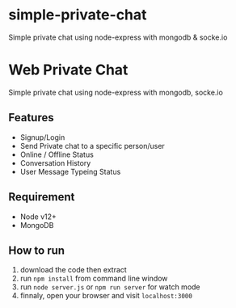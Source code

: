 # simple-private-chat
Simple private chat using node-express with mongodb & socke.io



Web Private Chat
===
 
Simple private chat using node-express with mongodb, socke.io

Features
---
* Signup/Login
* Send Private chat to a specific person/user
* Online / Offline Status
* Conversation History
* User Message Typeing Status

Requirement
---
* Node v12+
* MongoDB


How to run
---
1. download the code then extract
2. run `npm install` from command line window
3. run `node server.js` or `npm run server` for watch mode
4. finnaly, open your browser and visit `localhost:3000`
